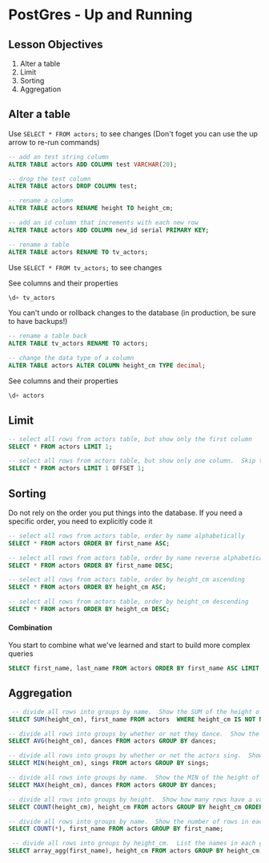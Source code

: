 # PostGres - Up and Running

## Lesson Objectives

1. Alter a table
1. Limit
1. Sorting
1. Aggregation

## Alter a table

Use `SELECT * FROM actors;` to see changes (Don't foget you can use the up arrow to re-run commands)

```sql
-- add an test string column
ALTER TABLE actors ADD COLUMN test VARCHAR(20);

-- drop the test column
ALTER TABLE actors DROP COLUMN test;

-- rename a column
ALTER TABLE actors RENAME height TO height_cm;

-- add an id column that increments with each new row
ALTER TABLE actors ADD COLUMN new_id serial PRIMARY KEY;

-- rename a table
ALTER TABLE actors RENAME TO tv_actors;
```

Use `SELECT * FROM tv_actors;` to see changes

See columns and their properties

```sql
\d+ tv_actors
```

You can't undo or rollback changes to the database (in production, be sure to have backups!)

```sql
-- rename a table back
ALTER TABLE tv_actors RENAME TO actors;
```

```sql
-- change the data type of a column
ALTER TABLE actors ALTER COLUMN height_cm TYPE decimal;
```

See columns and their properties

```sql
\d+ actors
```
## Limit

```sql
-- select all rows from actors table, but show only the first column
SELECT * FROM actors LIMIT 1;

-- select all rows from actors table, but show only one column.  Skip the first row
SELECT * FROM actors LIMIT 1 OFFSET 1;
```

## Sorting

Do not rely on the order you put things into the database. If you need a specific order, you need to explicitly code it

```sql
-- select all rows from actors table, order by name alphabetically
SELECT * FROM actors ORDER BY first_name ASC;

-- select all rows from actors table, order by name reverse alphabetically
SELECT * FROM actors ORDER BY first_name DESC;

-- select all rows from actors table, order by height_cm ascending
SELECT * FROM actors ORDER BY height_cm ASC;

-- select all rows from actors table, order by height_cm descending
SELECT * FROM actors ORDER BY height_cm DESC;
```

#### Combination

You start to combine what we've learned and start to build more complex queries

```sql
SELECT first_name, last_name FROM actors ORDER BY first_name ASC LIMIT 5 OFFSET 2;
```

## Aggregation


```sql
 -- divide all rows into groups by name.  Show the SUM of the height of each group.  Also show the name of each group
SELECT SUM(height_cm), first_name FROM actors  WHERE height_cm IS NOT NULL GROUP BY first_name;

-- divide all rows into groups by whether or not they dance.  Show the AVG of the height of each group.  Also show the dance property of each group
SELECT AVG(height_cm), dances FROM actors GROUP BY dances;

-- divide all rows into groups by whether or not the actors sing.  Show the MAX of the height of each group.  Also show the dance property of each group
SELECT MIN(height_cm), sings FROM actors GROUP BY sings;

-- divide all rows into groups by name.  Show the MIN of the height of each group.  Also show the name of each group
SELECT MAX(height_cm), dances FROM actors GROUP BY dances;

-- divide all rows into groups by height.  Show how many rows have a value in the height_cm column.  Also show the name of each group
SELECT COUNT(height_cm), height_cm FROM actors GROUP BY height_cm ORDER BY height_cm ASC;

-- divide all rows into groups by name.  Show the number of rows in each group.  Also show the name of each group
SELECT COUNT(*), first_name FROM actors GROUP BY first_name;

 -- divide all rows into groups by height_cm.  List the names in each group and show the height_cm of each group
SELECT array_agg(first_name), height_cm FROM actors GROUP BY height_cm;
```
